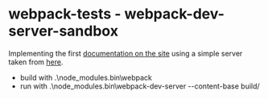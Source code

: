 # webpack-tests - webpack-dev-server-sandbox

Implementing the first [documentation on the site](https://webpack.github.io/docs/webpack-dev-server.html)
using a simple server taken from [here](http://blog.modulus.io/build-your-first-http-server-in-nodejs).

- build with .\node_modules\.bin\webpack
- run with  .\node_modules\.bin\webpack-dev-server --content-base build/
